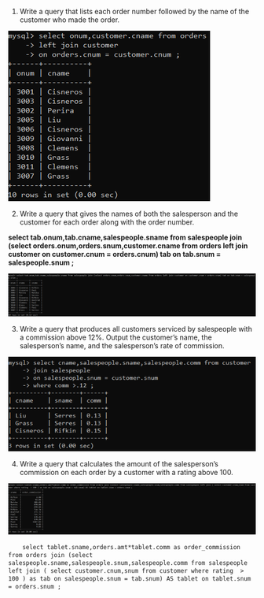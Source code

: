 1) Write a query that lists each order number followed by the name of the customer who made the order. 

![Assignment9](image-29.png)

2) Write a query that gives the names of both the salesperson and the customer for each order along with the order number. 

**select tab.onum,tab.cname,salespeople.sname from salespeople join (select orders.onum,orders.snum,customer.cname from orders left join customer on customer.cnum = orders.cnum) tab on tab.snum = salespeople.snum ;**

![Assignment9](image-30.png)

3) Write a query that produces all customers serviced by salespeople with a commission above 12%. Output the customer’s name, the salesperson’s name, and the salesperson’s rate of commission. 

![Assignment9](image-31.png)

4) Write a query that calculates the amount of the salesperson’s commission on each order by a customer with a rating above 100.

![Assignment9](image-32.png)
```
    select tablet.sname,orders.amt*tablet.comm as order_commission from orders join (select salespeople.sname,salespeople.snum,salespeople.comm from salespeople left join ( select customer.cnum,snum from customer where rating  > 100 ) as tab on salespeople.snum = tab.snum) AS tablet on tablet.snum = orders.snum ;
```